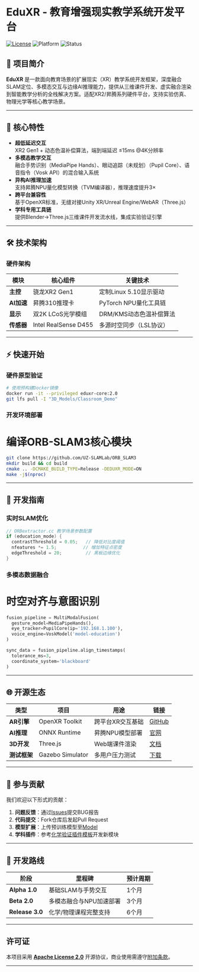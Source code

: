 # EduXR - 教育增强现实教学系统开发平台

[![License](https://img.shields.io/badge/License-Apache%202.0-blue.svg)](https://opensource.org/licenses/Apache-2.0)
![Platform](https://img.shields.io/badge/Platform-AR%7CVR%7CMR-green)
![Status](https://img.shields.io/badge/Status-Alpha%20Testing-yellow)

## 🚀 项目简介
**EduXR** 是一款面向教育场景的扩展现实（XR）教学系统开发框架，深度融合SLAM定位、多模态交互与边缘AI推理能力，提供从三维课件开发、虚实融合渲染到智能教学分析的全栈解决方案。适配XR2/昇腾系列硬件平台，支持实验仿真、物理光学等核心教学场景。

---

## 🌟 核心特性
- **超低延迟交互**  
  XR2 Gen1 + 动态色温补偿算法，端到端延迟 ≤15ms @4K分辨率
- **多模态教学交互**  
  融合手势识别（MediaPipe Hands）、眼动追踪（未规划）（Pupil Core）、语音指令（Vosk API）的混合输入系统
- **异构AI推理加速**  
  支持昇腾NPU量化模型转换（TVM编译器），推理速度提升3×
- **跨平台兼容性**  
  基于OpenXR标准，无缝对接Unity XR/Unreal Engine/WebAR（Three.js）
- **学科专用工具链**  
  提供Blender→Three.js三维课件开发流水线，集成实验验证引擎

---

## 🛠️ 技术架构
### 硬件架构
| 模块        | 核心组件               | 关键技术                      |
|-------------|------------------------|-----------------------------|
| **主控**    | 骁龙XR2 Gen1          | 定制Linux 5.10显示驱动       |
| **AI加速**  | 昇腾310推理卡          | PyTorch NPU量化工具链        |
| **显示**    | 双2K LCoS光学模组      | DRM/KMS动态色温补偿算法       |
| **传感器**  | Intel RealSense D455   | 多源时空同步（LSL协议）       |



---

## ⚡ 快速开始
### 硬件原型验证
```bash
# 使用预构建Docker镜像
docker run -it --privileged eduxr-core:2.0
git lfs pull -I "3D_Models/Classroom_Demo"
```

### 开发环境部署

# 编译ORB-SLAM3核心模块
```bash
git clone https://github.com/UZ-SLAMLab/ORB_SLAM3
mkdir build && cd build
cmake .. -DCMAKE_BUILD_TYPE=Release -DEDUXR_MODE=ON
make -j$(nproc)
```
---

## 🔧 开发指南
### 实时SLAM优化
```cpp
// ORBextractor.cc 教学场景参数配置
if (education_mode) {
  contrastThreshold = 0.05;   // 降低对比度阈值
  nfeatures *= 1.5;          // 增加特征点密度
  edgeThreshold = 20;         // 黑板边缘优化
}
```

### 多模态数据融合

# 时空对齐与意图识别
```python
fusion_pipeline = MultiModalFusion(
  gesture_model=MediaPipeHands(),
  eye_tracker=PupilCore(ip='192.168.1.100'),
  voice_engine=VoskModel('model-education')
)

sync_data = fusion_pipeline.align_timestamps(
  tolerance_ms=3, 
  coordinate_system='blackboard'
)
```

---

## 🌐 开源生态
| 类型         | 项目                  | 用途                          | 链接                          |
|--------------|-----------------------|-------------------------------|-------------------------------|
| **AR引擎**   | OpenXR Toolkit        | 跨平台XR交互基础              | [GitHub](https://github.com/OpenXR-Toolkit) |
| **AI推理**   | ONNX Runtime          | 昇腾NPU模型部署              | [官网](https://onnxruntime.ai) |
| **3D开发**   | Three.js              | Web端课件渲染                | [文档](https://threejs.org)   |
| **测试框架** | Gazebo Simulator      | 多用户压力测试               | [下载](https://gazebosim.org) |

---

## 🤝 参与贡献
我们欢迎以下形式的贡献：
1. **问题反馈**：通过[Issues]()提交BUG报告
2. **代码提交**：Fork仓库后发起Pull Request
3. **模型扩展**：上传预训练模型至[Model]()
4. **学科插件**：参考[化学验证插件模板]()开发新模块

---

## 📅 开发路线
| 阶段                 | 里程碑                      | 预计周期 |
|----------------------|----------------------------|----------|
| **Alpha 1.0**        | 基础SLAM与手势交互          | 1个月    |
| **Beta 2.0**         | 多模态融合与NPU加速部署     | 3个月    |
| **Release 3.0**      | 化学/物理课程完整支持       | 6个月    |

---

## 许可证
本项目采用 **[Apache License 2.0](LICENSE)** 开源协议，商业使用需遵守[附加条款](docs/COMMERCIAL_USE.md)。

---
